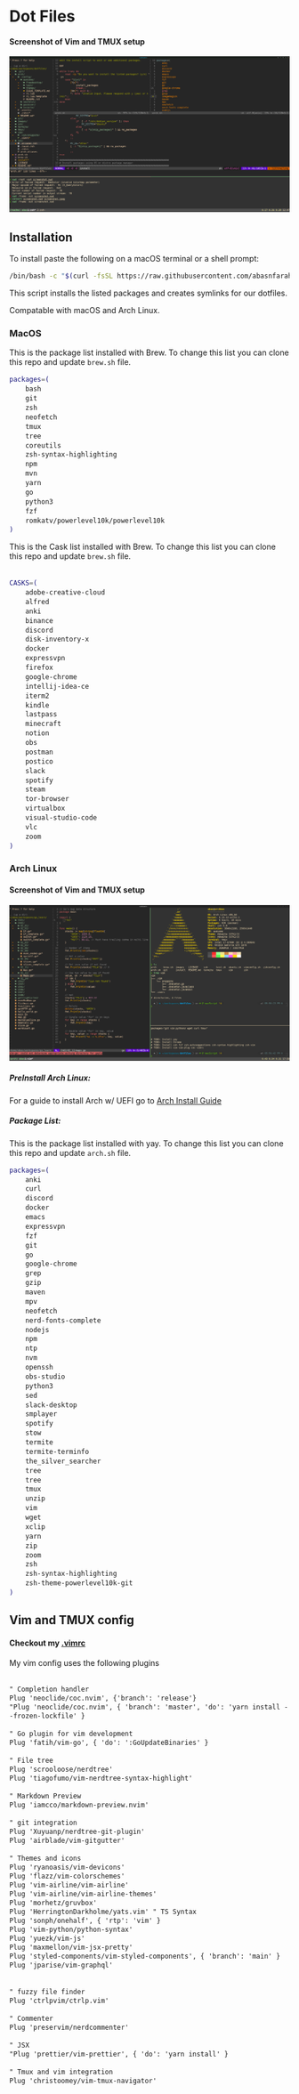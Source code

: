 # Dot Files

#### Screenshot of Vim and TMUX setup
![alt text](images/vimScreenshot.png "Vim Setup")

## Installation

To install paste the following on a macOS terminal or a shell prompt:
```bash
/bin/bash -c "$(curl -fsSL https://raw.githubusercontent.com/abasnfarah/dotfiles/main/install)"
```

This script installs the listed packages and creates symlinks for our dotfiles.

Compatable with macOS and Arch Linux.

### MacOS

This is the package list installed with Brew.
To change this list you can clone this repo and update `brew.sh` file.

```bash
packages=(
    bash 
    git 
    zsh 
    neofetch 
    tmux
    tree 
    coreutils
    zsh-syntax-highlighting 
    npm 
    mvn 
    yarn 
    go 
    python3 
    fzf 
    romkatv/powerlevel10k/powerlevel10k
)
```

This is the Cask list installed with Brew.
To change this list you can clone this repo and update `brew.sh` file.

```bash

CASKS=(
    adobe-creative-cloud
    alfred
    anki
    binance
    discord
    disk-inventory-x
    docker
    expressvpn
    firefox
    google-chrome
    intellij-idea-ce
    iterm2
    kindle
    lastpass
    minecraft
    notion
    obs
    postman
    postico
    slack
    spotify
    steam
    tor-browser
    virtualbox
    visual-studio-code
    vlc
    zoom
)
```

### Arch Linux

#### Screenshot of Vim and TMUX setup
![alt text](images/archScreenshot.png "Vim Setup")

##### PreInstall Arch Linux: 
For a guide to install Arch w/ UEFI go to [Arch Install Guide](https://github.com/abasnfarah/dotfiles/blob/main/arch/README.md)

##### Package List: 
This is the package list installed with yay.
To change this list you can clone this repo and update `arch.sh` file.
```bash
packages=(
    anki
    curl
    discord 
    docker
    emacs 
    expressvpn 
    fzf 
    git 
    go
    google-chrome 
    grep
    gzip 
    maven
    mpv
    neofetch 
    nerd-fonts-complete 
    nodejs 
    npm 
    ntp
    nvm
    openssh 
    obs-studio
    python3 
    sed 
    slack-desktop
    smplayer
    spotify
    stow 
    termite
    termite-terminfo
    the_silver_searcher
    tree 
    tree 
    tmux
    unzip 
    vim
    wget
    xclip 
    yarn 
    zip 
    zoom
    zsh 
    zsh-syntax-highlighting 
    zsh-theme-powerlevel10k-git 
)
```

## Vim and TMUX config

#### Checkout my [.vimrc](https://github.com/abasnfarah/dotfiles/blob/main/vim/.vimrc)

My vim config uses the following plugins

```vim

" Completion handler
Plug 'neoclide/coc.nvim', {'branch': 'release'}
"Plug 'neoclide/coc.nvim', { 'branch': 'master', 'do': 'yarn install --frozen-lockfile' }

" Go plugin for vim development
Plug 'fatih/vim-go', { 'do': ':GoUpdateBinaries' }

" File tree 
Plug 'scrooloose/nerdtree'
Plug 'tiagofumo/vim-nerdtree-syntax-highlight'

" Markdown Preview
Plug 'iamcco/markdown-preview.nvim' 

" git integration
Plug 'Xuyuanp/nerdtree-git-plugin'
Plug 'airblade/vim-gitgutter'

" Themes and icons
Plug 'ryanoasis/vim-devicons'
Plug 'flazz/vim-colorschemes'
Plug 'vim-airline/vim-airline'
Plug 'vim-airline/vim-airline-themes'
Plug 'morhetz/gruvbox'
Plug 'HerringtonDarkholme/yats.vim' " TS Syntax
Plug 'sonph/onehalf', { 'rtp': 'vim' }
Plug 'vim-python/python-syntax'
Plug 'yuezk/vim-js'
Plug 'maxmellon/vim-jsx-pretty'
Plug 'styled-components/vim-styled-components', { 'branch': 'main' }
Plug 'jparise/vim-graphql'


" fuzzy file finder
Plug 'ctrlpvim/ctrlp.vim' 

" Commenter 
Plug 'preservim/nerdcommenter'

" JSX
"Plug 'prettier/vim-prettier', { 'do': 'yarn install' }

" Tmux and vim integration
Plug 'christoomey/vim-tmux-navigator'


```

